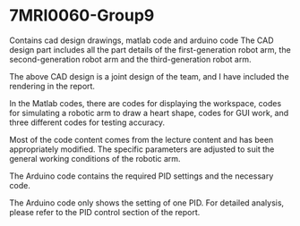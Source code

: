 # 7MRI0060-Group9
Contains cad design drawings, matlab code and arduino code The CAD design part includes all the part details of the first-generation robot arm, the second-generation robot arm and the third-generation robot arm.

The above CAD design is a joint design of the team, and I have included the rendering in the report.

In the Matlab codes, there are codes for displaying the workspace, codes for simulating a robotic arm to draw a heart shape, codes for GUI work, and three different codes for testing accuracy.

Most of the code content comes from the lecture content and has been appropriately modified. The specific parameters are adjusted to suit the general working conditions of the robotic arm.

The Arduino code contains the required PID settings and the necessary code.

The Arduino code only shows the setting of one PID. For detailed analysis, please refer to the PID control section of the report.
